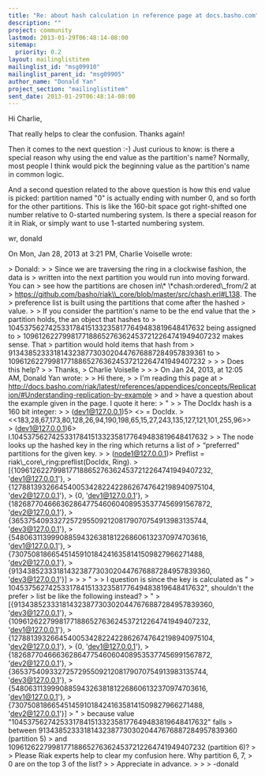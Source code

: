 ```yaml
---
title: "Re: about hash calculation in reference page at docs.basho.com"
description: ""
project: community
lastmod: 2013-01-29T06:48:14-08:00
sitemap:
  priority: 0.2
layout: mailinglistitem
mailinglist_id: "msg09910"
mailinglist_parent_id: "msg09905"
author_name: "Donald Yan"
project_section: "mailinglistitem"
sent_date: 2013-01-29T06:48:14-08:00
---
```



Hi Charlie,

That really helps to clear the confusion. Thanks again!

Then it comes to the next question :-) Just curious to know: is there a
special reason why using the end value as the partition's name? Normally,
most people I think would pick the beginning value as the partition's name
in common logic.

And a second question related to the above question is how this end value
is picked: partition named "0" is actually ending with number 0, and so
forth for the other partitions. This is like the 160-bit space got
right-shifted one number relative to 0-started numbering system. Is there
a special reason for it in Riak, or simply want to use 1-started numbering
system.


wr, donald

On Mon, Jan 28, 2013 at 3:21 PM, Charlie Voiselle wrote:

&gt; Donald:
&gt;
&gt; Since we are traversing the ring in a clockwise fashion, the data is
&gt; written into the next partition you would run into moving forward. You can
&gt; see how the partitions are chosen in\\* \\*chash:ordered\\_from/2 at
&gt; https://github.com/basho/riak\\_core/blob/master/src/chash.erl#L138. The
&gt; preference list is built using the partitions that come after the hashed
&gt; value.
&gt;
&gt; If you consider the partition's name to be the end value that the
&gt; partition holds, the an object that hashes to
&gt; 1045375627425331784151332358177649483819648417632 being assigned to
&gt; 1096126227998177188652763624537212264741949407232 makes sense. That
&gt; partition would hold items that hash from
&gt; 913438523331814323877303020447676887284957839361 to
&gt; 1096126227998177188652763624537212264741949407232
&gt;
&gt;
&gt; Does this help?
&gt;
&gt; Thanks,
&gt; Charlie Voiselle
&gt;
&gt;
&gt; On Jan 24, 2013, at 12:05 AM, Donald Yan  wrote:
&gt;
&gt; Hi there,
&gt;
&gt; I'm reading this page at
&gt; http://docs.basho.com/riak/latest/references/appendices/concepts/Replication/#Understanding-replication-by-example
&gt; and
&gt; have a question about the example given in the page. I quote it here:
&gt; "
&gt;
&gt; The DocIdx hash is a 160 bit integer:
&gt;
&gt; (dev1@127.0.0.1)5&gt; &lt;&gt; = DocIdx.
&gt; &lt;&lt;183,28,67,173,80,128,26,94,190,198,65,15,27,243,135,127,121,101,255,96&gt;&gt;
&gt; (dev1@127.0.0.1)6&gt; I.1045375627425331784151332358177649483819648417632
&gt;
&gt; The node looks up the hashed key in the ring which returns a list of
&gt; “preferred” partitions for the given key.
&gt;
&gt; (node1@127.0.0.1)&gt; Preflist = riak\\_core\\_ring:preflist(DocIdx, Ring).
&gt; [{1096126227998177188652763624537212264741949407232, 'dev1@127.0.0.1'},
&gt; {1278813932664540053428224228626747642198940975104, 'dev2@127.0.0.1'},
&gt; {0, 'dev1@127.0.0.1'},
&gt; {182687704666362864775460604089535377456991567872, 'dev2@127.0.0.1'},
&gt; {365375409332725729550921208179070754913983135744, 'dev3@127.0.0.1'},
&gt; {548063113999088594326381812268606132370974703616, 'dev1@127.0.0.1'},
&gt; {730750818665451459101842416358141509827966271488, 'dev2@127.0.0.1'},
&gt; {913438523331814323877303020447676887284957839360, 'dev3@127.0.0.1'}]
&gt;
&gt;
&gt; "
&gt;
&gt; I question is since the key is calculated as "
&gt; 1045375627425331784151332358177649483819648417632", shouldn't the prefer
&gt; list be like the following instead?
&gt; "
&gt; [{913438523331814323877303020447676887284957839360, 'dev3@127.0.0.1'},
&gt; {1096126227998177188652763624537212264741949407232, 'dev1@127.0.0.1'},
&gt; {1278813932664540053428224228626747642198940975104, 'dev2@127.0.0.1'},
&gt; {0, 'dev1@127.0.0.1'},
&gt; {182687704666362864775460604089535377456991567872, 'dev2@127.0.0.1'},
&gt; {365375409332725729550921208179070754913983135744, 'dev3@127.0.0.1'},
&gt; {548063113999088594326381812268606132370974703616, 'dev1@127.0.0.1'},
&gt; {730750818665451459101842416358141509827966271488, 'dev2@127.0.0.1'}]
&gt; "
&gt; because value "1045375627425331784151332358177649483819648417632" falls
&gt; between 913438523331814323877303020447676887284957839360 (partition 5)
&gt; and 1096126227998177188652763624537212264741949407232 (partition 6)?
&gt;
&gt; Please Riak experts help to clear my confusion here. Why partition 6, 7,
&gt; 0 are on the top 3 of the list?
&gt;
&gt; Appreciate in advance.
&gt;
&gt;
&gt; -donald


